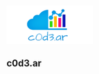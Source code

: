 ![Logo.png](https://github.com/cristiandarioortegayubro/c0d3.ar/blob/gh-pages/Logo-02.png)

## c0d3.ar

